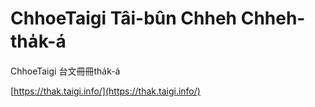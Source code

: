 # ChhoeTaigi Tâi-bûn Chheh Chheh-tha̍k-á
ChhoeTaigi 台文冊冊tha̍k-á

[https://thak.taigi.info/](https://thak.taigi.info/)
